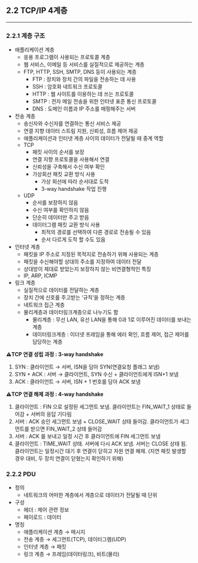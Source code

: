 ## 2.2 TCP/IP 4계층

---

### 2.2.1 계층 구조

- 애플리케이션 계층
    - 응용 프로그램이 사용되는 프로토콜 계층
    - 웹 서비스, 이메일 등 서비스를 실질적으로 제공하는 계층
    - FTP, HTTP, SSH, SMTP, DNS 등이 사용되는 계층
        - FTP : 장치와 장치 간의 파일을 전송하는 데 사용
        - SSH : 암호화 네트워크 프로토콜
        - HTTP : 웹 사이트를 이용하는 데 쓰는 프로토콜
        - SMTP : 전자 메일 전송을 위한 인터넷 표준 통신 프로토콜
        - DNS : 도메인 이름과 IP 주소를 매핑해주는 서버
- 전송 계층
    - 송신자와 수신자를 연결하는 통신 서비스 제공
    - 연결 지향 데이터 스트림 지원, 신뢰성, 흐름 제어 제공
    - 애플리케이션과 인터넷 계층 사이의 데이터가 전달될 때 중계 역할
    - TCP
        - 패킷 사이의 순서를 보장
        - 연결 지향 프로토콜을 사용해서 연결
        - 신뢰성을 구축해서 수신 여부 확인
        - 가상회선 패킷 교환 방식 사용
            - 가상 회선에 따라 순서대로 도착
            - 3-way handshake 작업 진행
    - UDP
        - 순서를 보장하지 않음
        - 수신 여부를 확인하지 않음
        - 단순히 데이터만 주고 받음
        - 데이터그램 패킷 교환 방식 사용
            - 최적의 경로를 선택하여 다른 경로로 전송될 수 있음
            - 순서 다르게 도착 할 수도 있음
- 인터넷 계층
    - 패킷을 IP 주소로 지정된 목적지로 전송하기 위해 사용되는 계층
    - 패킷을 수신해야할 상대의 주소를 지정하여 데이터 전달
    - 상대방이 제대로 받았는지 보장하지 않는 비연결형적인 특징
    - IP, ARP, ICMP
- 링크 계층
    - 실질적으로 데이터를 전달하는 계층
    - 장치 간에 신호를 주고받는 ‘규칙’을 정하는 계층
    - 네트워크 접근 계층
    - 물리계층과 데이터링크계층으로 나누기도 함
        - 물리계층 : 무선 LAN, 유선 LAN을 통해 0과 1로 이루어진 데이터를 보내는 계층
        - 데이터링크계층 : 이더넷 프레임을 통해 에러 확인, 흐름 제어, 접근 제어를 담당하는 계층

**⚠️TCP 연결 성립 과정 : 3-way handshake**

1. SYN : 클라이언트 → 서버, ISN을 담아 SYN(연결요청 플래그 보냄)
2. SYN + ACK : 서버 → 클라이언트, SYN 수신 + 클라이언트에게 ISN+1 보냄
3. ACK : 클라이언트 → 서버, ISN + 1 번호를 담아 ACK 보냄

**⚠️TCP 연결 해제 과정 : 4-way handshake**

1. 클라이언트 : FIN 으로 설정된 세그먼트 보냄. 클라이언트는 FIN_WAIT_1 상태로 들어감 + 서버의 응답 기다림
2. 서버 : ACK 승인 세그먼트 보냄 + CLOSE_WAIT 상태 들어감. 클라이언트가 세그먼트를 받으면 FIN_WAIT_2 상태 들어감
3. 서버 : ACK 를 보내고 일정 시간 후 클라이언트에 FIN 세그먼트 보냄
4. 클라이언트 : TIME_WAIT  상태. 서버에 다시 ACK 보냄. 서버는 CLOSE 상태 됨. 클라이언트는 일정시간 대기 후 연결이 닫히고 자원 연결 해제. (지연 패킷 발생할 경우 대비, 두 장치 연결이 닫혔는지 확인하기 위해)

### 2.2.2 PDU

- 정의
    - 네트워크의 어떠한 계층에서 계층으로 데이터가 전달될 때 단위
- 구성
    - 헤더 : 제어 관련 정보
    - 페이로드 : 데이터
- 명칭
    - 애플리케이션 계층 → 메시지
    - 전송 계층 → 세그먼트(TCP), 데이터그램(UDP)
    - 인터넷 계층 → 패킷
    - 링크 계층 → 프레임(데이터링크), 비트(물리)

